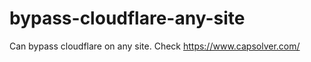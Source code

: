 # bypass-cloudflare-any-site
Can bypass cloudflare on any site. Check https://www.capsolver.com/ 











                                                                                                                                                                                                        